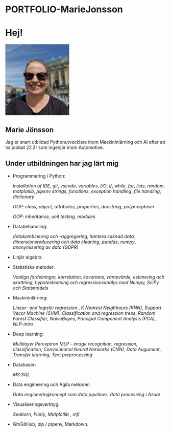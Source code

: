 # PORTFOLIO-MarieJonsson
 
# Hej!              
 <img src="selfie_github_2.png" width=200 >
 
## Marie Jönsson
 Jag är snart utbildad Pythonutvecklare inom Maskininlärning och AI efter att ha jobbat 22 år som ingenjör inom Automotive. 

## Under utbildningen har jag lärt mig
- Programmering i Python: 

  *installation of IDE*, *git*, *vscode*, *variables*, *I/O*, *if*, *while*, *for*, *lists*, *random*, *matplotlib*, *pipenv*
  *strings*, *functions*, *exception handling*, *file handling*, *dictionary*

  *OOP: class, object, attributes, properties, docstring, polymorphism*

  *OOP: inheritance, unit testing, modules*

- Databehandling: 

  *datakombinering och -aggregering, hantera saknad data, dimensionsreducering och data cleaning*, *pandas*, *numpy*, *anonymisering av data (GDPR)*

- Linjär algebra 

- Statistiska metoder: 

  *Vanliga fördelningar, korrelation, kovarians, väntevärde, estimering och skattning, hypotestestning och regressionsanalys 
  med Numpy, SciPy och Statsmodels*

- Maskininlärning: 

  *Linear- and logistic regression* , *K Nearest Neighbours (KNN)*, *Support Vecor Machine (SVM)*, *Classification and regression trees*, 
  *Random Forest Classifier*, *NaiveBayes*, *Principal Component Analysis (PCA)*, *NLP-intro*

- Deep learning: 

  *Multilayer Perceptron MLP - image recognition, regression, classification*, *Convolutional Neural Networks (CNN)*, *Data Augument*, 
  *Transfer learning*, *Text preprocessing*
  
- Databaser: 

  *MS SQL*

- Data engineering och Agila metoder: 

  *Data engineeringkoncept som data pipelines, data processing i Azure*

- Visualiseringsverktyg: 

  *Seaborn*, *Plotly*, *Matplotlib* , *mfl*
  
- Git/GitHub, pip / pipenv, Markdown. 	
